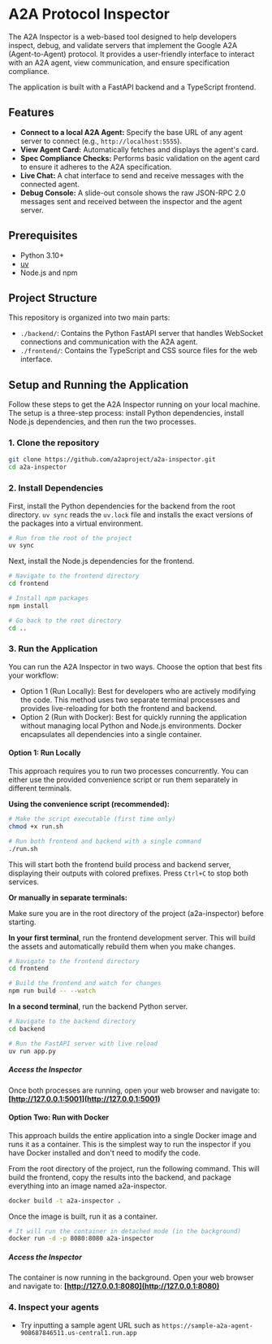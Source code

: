 # A2A Protocol Inspector

The A2A Inspector is a web-based tool designed to help developers inspect, debug, and validate servers that implement the Google A2A (Agent-to-Agent) protocol. It provides a user-friendly interface to interact with an A2A agent, view communication, and ensure specification compliance.

The application is built with a FastAPI backend and a TypeScript frontend.

## Features

- **Connect to a local A2A Agent:** Specify the base URL of any agent server to connect (e.g., `http://localhost:5555`).
- **View Agent Card:** Automatically fetches and displays the agent's card.
- **Spec Compliance Checks:** Performs basic validation on the agent card to ensure it adheres to the A2A specification.
- **Live Chat:** A chat interface to send and receive messages with the connected agent.
- **Debug Console:** A slide-out console shows the raw JSON-RPC 2.0 messages sent and received between the inspector and the agent server.

## Prerequisites

- Python 3.10+
- [uv](https://github.com/astral-sh/uv)
- Node.js and npm

## Project Structure

This repository is organized into two main parts:

- `./backend/`: Contains the Python FastAPI server that handles WebSocket connections and communication with the A2A agent.
- `./frontend/`: Contains the TypeScript and CSS source files for the web interface.

## Setup and Running the Application

Follow these steps to get the A2A Inspector running on your local machine. The setup is a three-step process: install Python dependencies, install Node.js dependencies, and then run the two processes.

### 1. Clone the repository

```sh
git clone https://github.com/a2aproject/a2a-inspector.git
cd a2a-inspector
```

### 2. Install Dependencies

First, install the Python dependencies for the backend from the root directory. `uv sync` reads the `uv.lock` file and installs the exact versions of the packages into a virtual environment.

```sh
# Run from the root of the project
uv sync
```

Next, install the Node.js dependencies for the frontend.

```sh
# Navigate to the frontend directory
cd frontend

# Install npm packages
npm install

# Go back to the root directory
cd ..
```

### 3. Run the Application

You can run the A2A Inspector in two ways. Choose the option that best fits your workflow:

- Option 1 (Run Locally): Best for developers who are actively modifying the code. This method uses two separate terminal processes and provides live-reloading for both the frontend and backend.
- Option 2 (Run with Docker): Best for quickly running the application without managing local Python and Node.js environments. Docker encapsulates all dependencies into a single container.

#### Option 1: Run Locally 

This approach requires you to run two processes concurrently. You can either use the provided convenience script or run them separately in different terminals.

**Using the convenience script (recommended):**

```sh
# Make the script executable (first time only)
chmod +x run.sh

# Run both frontend and backend with a single command
./run.sh
```

This will start both the frontend build process and backend server, displaying their outputs with colored prefixes. Press `Ctrl+C` to stop both services.

**Or manually in separate terminals:**

Make sure you are in the root directory of the project (a2a-inspector) before starting.

**In your first terminal**, run the frontend development server. This will build the assets and automatically rebuild them when you make changes.

```sh
# Navigate to the frontend directory
cd frontend

# Build the frontend and watch for changes
npm run build -- --watch
```

**In a second terminal**, run the backend Python server.

```sh
# Navigate to the backend directory
cd backend

# Run the FastAPI server with live reload
uv run app.py
```

##### Access the Inspector

Once both processes are running, open your web browser and navigate to:
**[http://127.0.0.1:5001](http://127.0.0.1:5001)**

#### Option Two: Run with Docker

This approach builds the entire application into a single Docker image and runs it as a container. This is the simplest way to run the inspector if you have Docker installed and don't need to modify the code.

From the root directory of the project, run the following command. This will build the frontend, copy the results into the backend, and package everything into an image named a2a-inspector.

```sh
docker build -t a2a-inspector .
```

Once the image is built, run it as a container.

```sh
# It will run the container in detached mode (in the background)
docker run -d -p 8080:8080 a2a-inspector
```

##### Access the Inspector

The container is now running in the background. Open your web browser and navigate to:
**[http://127.0.0.1:8080](http://127.0.0.1:8080)**

### 4. Inspect your agents

- Try inputting a sample agent URL such as `https://sample-a2a-agent-908687846511.us-central1.run.app`
